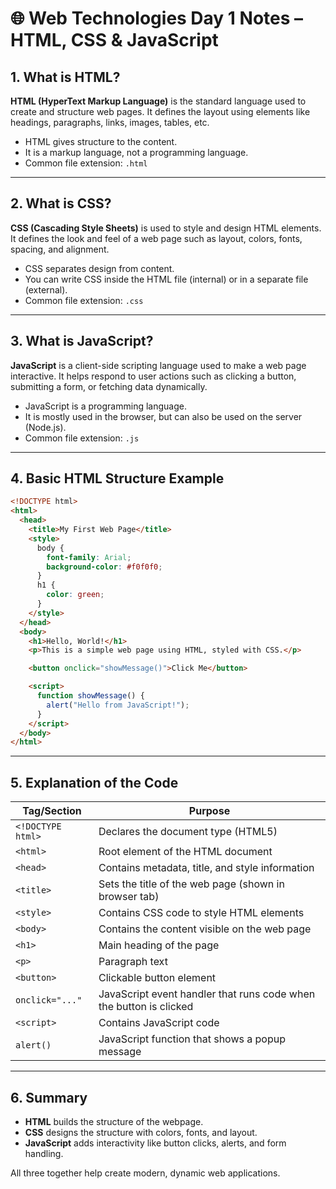 # 🌐 Web Technologies Day 1 Notes – HTML, CSS & JavaScript

## 1. What is HTML?
**HTML (HyperText Markup Language)** is the standard language used to create and structure web pages. It defines the layout using elements like headings, paragraphs, links, images, tables, etc.

- HTML gives structure to the content.
- It is a markup language, not a programming language.
- Common file extension: `.html`

---

## 2. What is CSS?
**CSS (Cascading Style Sheets)** is used to style and design HTML elements. It defines the look and feel of a web page such as layout, colors, fonts, spacing, and alignment.

- CSS separates design from content.
- You can write CSS inside the HTML file (internal) or in a separate file (external).
- Common file extension: `.css`

---

## 3. What is JavaScript?
**JavaScript** is a client-side scripting language used to make a web page interactive. It helps respond to user actions such as clicking a button, submitting a form, or fetching data dynamically.

- JavaScript is a programming language.
- It is mostly used in the browser, but can also be used on the server (Node.js).
- Common file extension: `.js`

---

## 4. Basic HTML Structure Example

```html
<!DOCTYPE html>
<html>
  <head>
    <title>My First Web Page</title>
    <style>
      body {
        font-family: Arial;
        background-color: #f0f0f0;
      }
      h1 {
        color: green;
      }
    </style>
  </head>
  <body>
    <h1>Hello, World!</h1>
    <p>This is a simple web page using HTML, styled with CSS.</p>

    <button onclick="showMessage()">Click Me</button>

    <script>
      function showMessage() {
        alert("Hello from JavaScript!");
      }
    </script>
  </body>
</html>
```

---

## 5. Explanation of the Code

| Tag/Section      | Purpose                                                                 |
|------------------|-------------------------------------------------------------------------|
| `<!DOCTYPE html>` | Declares the document type (HTML5)                                      |
| `<html>`          | Root element of the HTML document                                       |
| `<head>`          | Contains metadata, title, and style information                         |
| `<title>`         | Sets the title of the web page (shown in browser tab)                  |
| `<style>`         | Contains CSS code to style HTML elements                               |
| `<body>`          | Contains the content visible on the web page                            |
| `<h1>`            | Main heading of the page                                                |
| `<p>`             | Paragraph text                                                          |
| `<button>`        | Clickable button element                                                |
| `onclick="..."`   | JavaScript event handler that runs code when the button is clicked      |
| `<script>`        | Contains JavaScript code                                                |
| `alert()`         | JavaScript function that shows a popup message                         |

---

## 6. Summary

- **HTML** builds the structure of the webpage.
- **CSS** designs the structure with colors, fonts, and layout.
- **JavaScript** adds interactivity like button clicks, alerts, and form handling.

All three together help create modern, dynamic web applications.
